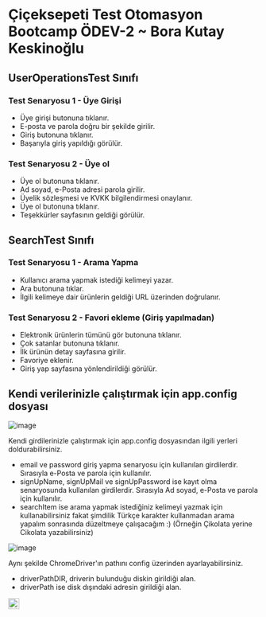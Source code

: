 # Çiçeksepeti Test Otomasyon Bootcamp ÖDEV-2 ~ Bora Kutay Keskinoğlu   
## UserOperationsTest Sınıfı 
### Test Senaryosu 1 - Üye Girişi

* Üye girişi butonuna tıklanır.    
* E-posta ve parola doğru bir şekilde girilir.   
* Giriş butonuna tıklanır.    
* Başarıyla giriş yapıldığı görülür.   

### Test Senaryosu 2 - Üye ol

* Üye ol butonuna tıklanır.   
* Ad soyad, e-Posta adresi parola girilir.  
* Üyelik sözleşmesi ve KVKK bilgilendirmesi onaylanır.  
* Üye ol butonuna tıklanır.  
* Teşekkürler sayfasının geldiği görülür.  

## SearchTest Sınıfı 

### Test Senaryosu 1 - Arama Yapma

* Kullanıcı arama yapmak istediği kelimeyi yazar.     
* Ara butonuna tıklar.    
* İlgili kelimeye dair ürünlerin geldiği URL üzerinden doğrulanır.    

### Test Senaryosu 2 - Favori ekleme (Giriş yapılmadan)

* Elektronik ürünlerin tümünü gör butonuna tıklanır.   
* Çok satanlar butonuna tıklanır.    
* İlk ürünün detay sayfasına girilir.      
* Favoriye eklenir.         
* Giriş yap sayfasına yönlendirildiği görülür.  

## Kendi verilerinizle çalıştırmak için app.config dosyası

![image](https://user-images.githubusercontent.com/27950192/143504778-9021a29e-c9de-48b2-afa7-13681584449b.png)

Kendi girdilerinizle çalıştırmak için app.config dosyasından ilgili yerleri doldurabilirsiniz.
- email ve password giriş yapma senaryosu için kullanılan girdilerdir. Sırasıyla e-Posta ve parola için kullanılır.   
- signUpName, signUpMail ve signUpPassword ise kayıt olma senaryosunda kullanılan girdilerdir. Sırasıyla Ad soyad, e-Posta ve parola için kullanılır.   
- searchItem ise arama yapmak istediğiniz kelimeyi yazmak için kullanabilirsiniz fakat şimdilik Türkçe karakter kullanmadan arama yapalım sonrasında düzeltmeye çalışacağım :) (Örneğin Çikolata yerine Cikolata yazabilirsiniz) 


![image](https://user-images.githubusercontent.com/27950192/143573767-de233b69-9445-4302-82a0-f0662fd2d651.png)

Aynı şekilde ChromeDriver'ın pathını config üzerinden ayarlayabilirsiniz.    

* driverPathDIR, driverin bulunduğu diskin girildiği alan.
* driverPath ise disk dışındaki adresin girildiği alan.


<a href="https://github.com/BoraKutay" target="blank"> <img align="left" alt="borakutay | GitHub" width="22px" src="https://cdn.jsdelivr.net/npm/simple-icons@v3/icons/github.svg" />     
